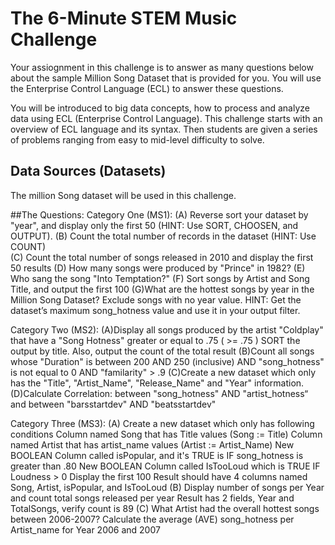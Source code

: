 # The 6-Minute STEM Music Challenge
Your assiognment in this challenge is to answer as many questions below about the sample Million Song Dataset that is provided for you.
You will use the Enterprise Control Language (ECL) to answer these questions.

You will be introduced to big data concepts, how to process and analyze data using ECL (Enterprise Control Language). This challenge starts with an overview of ECL language and its syntax. Then students are given a series of problems ranging from easy to mid-level difficulty to solve. 

## Data Sources (Datasets)

The million Song dataset will be used in this challenge.

##The Questions:
Category One (MS1):
(A) Reverse sort your dataset by "year", and display only the first 50 (HINT: Use SORT, CHOOSEN, and OUTPUT). 
(B) Count the total number of records in the dataset (HINT: Use COUNT)  
(C) Count the total number of songs released in 2010 and display the first 50 results
(D) How many songs were produced by "Prince" in 1982?
(E) Who sang the song "Into Temptation?"
(F) Sort songs by Artist and Song Title, and output the first 100
(G)What are the hottest songs by year in the Million Song Dataset? Exclude songs with no year value. HINT: Get the dataset’s maximum song_hotness value and use it in your output filter.

Category Two (MS2):
(A)Display all songs produced by the artist "Coldplay" that have a "Song Hotness" greater or equal to .75 ( >= .75 )
SORT the output by title.
Also, output the count of the total result
(B)Count all songs whose "Duration" is between 200 AND 250 (inclusive) AND "song_hotness" is not equal to 0 AND "familarity" > .9
(C)Create a new dataset which only has the "Title", "Artist_Name", "Release_Name" and "Year" information.
(D)Calculate Correlation:
between "song_hotness" AND "artist_hotness“ and between "barsstartdev" AND "beatsstartdev"

Category Three (MS3):
(A) Create a new dataset which only has following conditions
Column named Song that has Title values (Song := Title)
Column named Artist that has artist_name values (Artist := Artist_Name)
New BOOLEAN Column called isPopular, and it's TRUE is IF song_hotness is greater than .80
New BOOLEAN Column called IsTooLoud which is TRUE IF Loudness > 0
Display the first 100
Result should have 4 columns named Song, Artist, isPopular, and IsTooLoud
(B) Display number of songs per Year and count total songs released per year
Result has 2 fields, Year and TotalSongs, verify count is 89
(C) What Artist had the overall hottest songs between 2006-2007?
Calculate the average (AVE) song_hotness per Artist_name for Year 2006 and 2007


